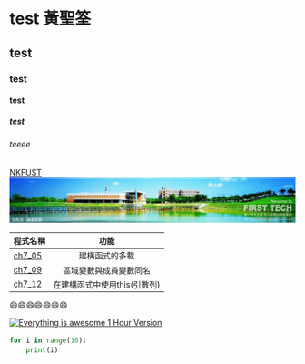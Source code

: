 # test	黃聖筌
## test
### test
#### test
##### test
###### teeee
[NKFUST](http://www.mis.nkfust.edu.tw)
![NkFUST](20915074_1641869592498960_6814916363020809979_n.jpg "第一科大")

| 程式名稱 | 功能 |
|:---------|:----:|
|[ch7_05](ch7_05.java)|建構函式的多載|
|[ch7_09](ch7_09.java)|區域變數與成員變數同名|
|[ch7_12](ch7_12.java)|在建構函式中使用this(引數列)|

:smile::smile::smile::smile::smile::smile::smile:


[![Everything is awesome 1 Hour Version](http://pansci.asia/wp-content/uploads/2016/05/46e24bbf9f2041cefb0b0f13812843ff.jpg)](https://www.youtube.com/watch?v=cCKONHUigVk "Everything is awesome 1 Hour Version")

```Python
for i in range(10):
	print(i)
```